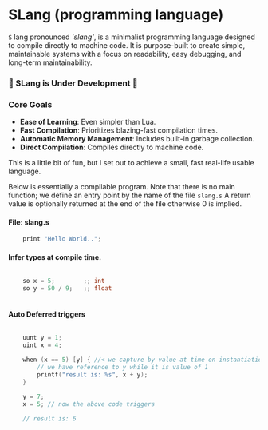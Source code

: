 # SLang (programming language)

`S` lang pronounced _'slang'_, is a minimalist programming language designed to compile directly to machine code. It is purpose-built to create simple, maintainable systems with a focus on readability, easy debugging, and long-term maintainability.

### 🚧 SLang is Under Development 🚧

### Core Goals
* **Ease of Learning**: Even simpler than Lua.
* **Fast Compilation**: Prioritizes blazing-fast compilation times.
* **Automatic Memory Management**: Includes built-in garbage collection.
* **Direct Compilation**: Compiles directly to machine code.


This is a little bit of fun, but I set out to achieve a small, fast real-life usable language.

Below is essentially a compilable program. Note that there is no main function; 
we define an entry point by the name of the file `slang.s` A return value
is optionally returned at the end of the file otherwise 0 is implied.


#### File: slang.s
```c++
    print "Hello World..";
```

#### Infer types at compile time.

```c++

    so x = 5;        ;; int
    so y = 50 / 9;   ;; float
    
```


#### Auto Deferred triggers

```c++

    uunt y = 1;
    uint x = 4;

    when (x == 5) [y] { //< we capture by value at time on instantiation
        // we have reference to y while it is value of 1
        printf("result is: %s", x + y);
    }
        
    y = 7;
    x = 5; // now the above code triggers

    // result is: 6
    
```